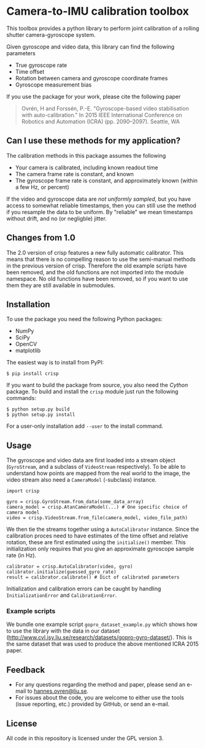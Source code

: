 # Camera-to-IMU calibration toolbox
This toolbox provides a python library to perform joint calibration of a rolling shutter camera-gyroscope system.

Given gyroscope and video data, this library can find the following parameters

* True gyroscope rate
* Time offset
* Rotation between camera and gyroscope coordinate frames
* Gyroscope measurement bias

If you use the package for your work, please cite the following paper

> Ovrén, H and Forssén, P.-E. "Gyroscope-based video stabilisation with auto-calibration." In 2015 IEEE International Conference on Robotics and Automation (ICRA) (pp. 2090–2097). Seattle, WA

## Can I use these methods for my application?
The calibration methods in this package assumes the following

- Your camera is calibrated, including known readout time
- The camera frame rate is constant, and known
- The gyroscope frame rate is constant, and approximately known (within a few Hz, or percent)

If the video and gyroscope data are *not uniformly sampled*, but you have access
to somewhat reliable timestamps, then you can still use the method
if you resample the data to be uniform.
By "reliable" we mean timestamps without drift, and no (or negligble) jitter.

## Changes from 1.0
The 2.0 version of crisp features a new fully automatic calibrator.
This means that there is no compelling reason to use the semi-manual methods in the previous version of crisp.
Therefore the old example scripts have been removed, and the old functions are not imported into the module namespace.
No old functions have been removed, so if you want to use them they are still available in submodules.

## Installation
To use the package you need the following Python packages:

* NumPy
* SciPy
* OpenCV
* matplotlib

The easiest way is to install from PyPI:

    $ pip install crisp

If you want to build the package from source, you also need the *Cython* package.
To build and install the `crisp` module just run the following commands:

    $ python setup.py build
    $ python setup.py install
    
For a user-only installation add `--user` to the install command.

## Usage
The gyroscope and video data are first loaded into a stream object (`GyroStream`, and a subclass of `VideoStream` respectively).
To be able to understand how points are mapped from the real world to the image, the video stream also need a `CameraModel` (-subclass) instance.

    import crisp
    
    gyro = crisp.GyroStream.from_data(some_data_array)
    camera_model = crisp.AtanCameraModel(...) # One specific choice of camera model
    video = crisp.VideoStream.from_file(camera_model, video_file_path)


We then tie the streams together using a `AutoCalibrator` instance.
Since the calibration proces need to have estimates of the time offset and relative rotation,
these are first estimated using the `initialize()` member. This initialization only requires that
you give an approximate gyroscope sample rate (in Hz).

    calibrator = crisp.AutoCalibrator(video, gyro)
    calibrator.initialize(guessed_gyro_rate)
    result = calibrator.calibrate() # Dict of calibrated parameters

Initialization and calibration errors can be caught by handling `InitializationError` and `CalibrationError`.

### Example scripts
We bundle one example script `gopro_dataset_example.py` which shows how to use the 
library with the data in our dataset (http://www.cvl.isy.liu.se/research/datasets/gopro-gyro-dataset/).
This is the same dataset that was used to produce the above mentioned ICRA 2015 paper.

## Feedback
* For any questions regarding the method and paper, please send an e-mail to hannes.ovren@liu.se.
* For issues about the code, you are welcome to either use the tools (issue reporting, etc.) provided by GitHub, or send an e-mail.

## License
All code in this repository is licensed under the GPL version 3.

